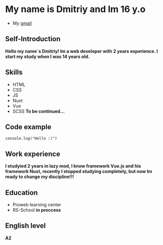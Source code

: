 # My name is Dmitriy and Im 16 y.o

- My [gmail](https://mail.google.com/)

## Self-Introduction 

__Hello my name`s Dmitriy! Im a web developer with 2 years experience. I start my study when I was 14 years old.__

## Skills

* HTML
* CSS
* JS
* Nuxt
* Vue
* SCSS
__To be continued...__

## Code example

`console.log("Hello :)")`

## Work experience

__I studyied 2 years in lazy mod, I know framework Vue.js and his framework Nuxt, recently I stopped studying completely, but now Im ready to change my discipline!!!__

## Education

* Proweb learning center
* RS-School __in proccess__

## English level

__A2__